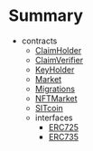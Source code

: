 # Summary
* contracts
  * [ClaimHolder](docs/ClaimHolder.md)
  * [ClaimVerifier](docs/ClaimVerifier.md)
  * [KeyHolder](docs/KeyHolder.md)
  * [Market](docs/Market.md)
  * [Migrations](docs/Migrations.md)
  * [NFTMarket](docs/NFTMarket.md)
  * [SITcoin](docs/SITcoin.md)
  * interfaces
    * [ERC725](docs/interfaces/ERC725.md)
    * [ERC735](docs/interfaces/ERC735.md)
